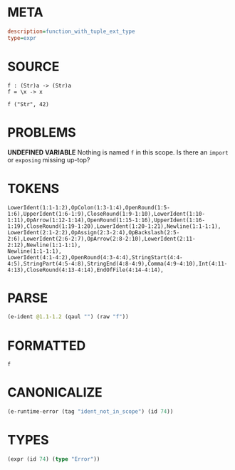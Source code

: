 # META
~~~ini
description=function_with_tuple_ext_type
type=expr
~~~
# SOURCE
~~~roc
f : (Str)a -> (Str)a
f = \x -> x

f ("Str", 42)
~~~
# PROBLEMS
**UNDEFINED VARIABLE**
Nothing is named `f` in this scope.
Is there an `import` or `exposing` missing up-top?

# TOKENS
~~~zig
LowerIdent(1:1-1:2),OpColon(1:3-1:4),OpenRound(1:5-1:6),UpperIdent(1:6-1:9),CloseRound(1:9-1:10),LowerIdent(1:10-1:11),OpArrow(1:12-1:14),OpenRound(1:15-1:16),UpperIdent(1:16-1:19),CloseRound(1:19-1:20),LowerIdent(1:20-1:21),Newline(1:1-1:1),
LowerIdent(2:1-2:2),OpAssign(2:3-2:4),OpBackslash(2:5-2:6),LowerIdent(2:6-2:7),OpArrow(2:8-2:10),LowerIdent(2:11-2:12),Newline(1:1-1:1),
Newline(1:1-1:1),
LowerIdent(4:1-4:2),OpenRound(4:3-4:4),StringStart(4:4-4:5),StringPart(4:5-4:8),StringEnd(4:8-4:9),Comma(4:9-4:10),Int(4:11-4:13),CloseRound(4:13-4:14),EndOfFile(4:14-4:14),
~~~
# PARSE
~~~clojure
(e-ident @1.1-1.2 (qaul "") (raw "f"))
~~~
# FORMATTED
~~~roc
f
~~~
# CANONICALIZE
~~~clojure
(e-runtime-error (tag "ident_not_in_scope") (id 74))
~~~
# TYPES
~~~clojure
(expr (id 74) (type "Error"))
~~~
